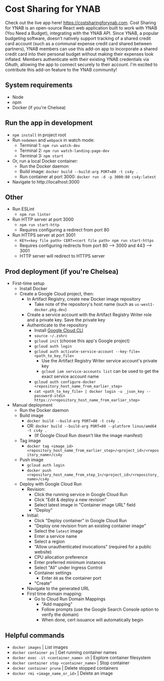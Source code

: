 # Cost Sharing for YNAB

Check out the live app here! https://costsharingforynab.com. Cost Sharing for YNAB is an open-source React web application built to work with YNAB (You Need a Budget), integrating with the YNAB API. Since YNAB, a popular budgeting software, doesn't natively support tracking of a shared credit card account (such as a communal expense credit card shared between partners), YNAB members can use this add-on app to incorporate a shared credit card into their personal budget without making their expenses look inflated. Members authenticate with their existing YNAB credentials via OAuth, allowing the app to connect securely to their account. I'm excited to contribute this add-on feature to the YNAB community!

## System requirements

- Node
- npm
- Docker (if you're Chelsea)

## Run the app in development

- `npm install` in project root
- Run `nodemon` and `webpack` in watch mode:
  - Terminal 1: `npm run watch-dev`
  - Terminal 2: `npm run watch-landing-page-dev`
  - Terminal 3: `npm start`
- Or, run a local Docker container:
  - Run the Docker daemon
  - Build image: `docker build --build-arg PORT=80 -t cs4y .`
  - Run container at port 3000: `docker run -d -p 3000:80 cs4y:latest`
- Navigate to http://localhost:3000

## Other

- Run ESLint
  - `npm run linter`
- Run HTTP server at port 3000
  - `npm run start-http`
  - Requires configuring a redirect from port 80
- Run HTTPS server at port 3001
  - `KEY=<key file path> CERT=<cert file path> npm run start-https`
  - Requires configuring redirects from port 80 --> 3000 and 443 --> 3001
  - HTTP server will redirect to HTTPS server

## Prod deployment (if you're Chelsea)

- First-time setup
  - Install Docker
  - Create a Google Cloud project, then:
    - In Artifact Registry, create new Docker image repository
      - Take note of the repository's host name (such as `us-west1-docker.pkg.dev`)
    - Create a service account with the Artifact Registry Writer role and a private key. Save the private key
    - Authenticate to the repository
      - Install [Google Cloud CLI](https://cloud.google.com/sdk/docs/install)
      - `source ~/.zshrc`
      - `gcloud init` (choose this app's Google project)
      - `gcloud auth login`
      - `gcloud auth activate-service-account --key-file=<path_to_key_file>`
        - Use the Artifact Registry Writer service account's private key
        - `gcloud iam service-accounts list` can be used to get the exact service account name
      - `gcloud auth configure-docker <repository_host_name_from_earlier_step>`
      - `cat <path_to_key_file> | docker login -u _json_key --password-stdin https://<repository_host_name_from_earlier_step>`
- Manual deployment
  - Run the Docker daemon
  - Build image
    - `docker build --build-arg PORT=80 -t cs4y .`
    - OR: `docker build --build-arg PORT=80 --platform linux/amd64 -t cs4y .`
      - (If Google Cloud Run doesn't like the image manifest)
  - Tag image
    - `docker tag <image_id> <repository_host_name_from_earlier_step>/<project_id>/<repository_name>/cs4y`
  - Push image
    - `gcloud auth login`
    - `docker push <repository_host_name_from_step_1>/<project_id>/<repository_name>/cs4y`
  - Deploy with Google Cloud Run
    - Revision:
      - Click the running service in Google Cloud Run
      - Click "Edit & deploy a new revision"
      - Select latest image in "Container image URL" field
      - "Deploy"
    - Initial:
      - Click "Deploy container" in Google Cloud Run
      - "Deploy one revision from an existing container image"
      - Select the `latest` image
      - Enter a service name
      - Select a region
      - "Allow unauthenticated invocations" (required for a public website)
      - CPU allocation preference
      - Enter preferred minimum instances
      - Select "All" under Ingress Control
      - Container settings
        - Enter `80` as the container port
      - "Create"
    - Navigate to the generated URL
    - First time domain mapping:
      - Go to Cloud Run Domain Mappings
        - "Add mapping"
        - Follow prompts (use the Google Search Console option to verify the domain)
        - When done, cert issuance will automatically begin

## Helpful commands

- `docker images` | List images
- `docker container ps` | Get running container names
- `docker exec -it <container_name> sh` | Explore container filesystem
- `docker container stop <container_name>` | Stop container
- `docker container prune` | Delete stopped containers
- `docker rmi <image_name_or_id>` | Delete an image
